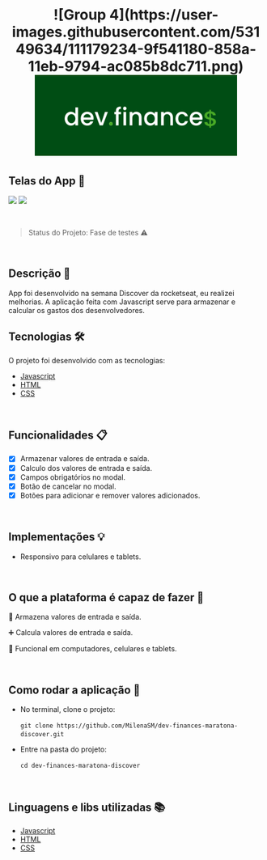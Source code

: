 <h1 align="center">
![Group 4](https://user-images.githubusercontent.com/53149634/111179234-9f541180-858a-11eb-9794-ac085b8dc711.png)
  <img width="400px" src="/assets/logo-1.svg" />
  <br />

  <!-- <p align="center"> 
   <img src="https://img.shields.io/static/v1?label=react&message=framework&color=blue&style=for-the-badge&logo=REACT" />
   <img src="https://img.shields.io/static/v1?label=Vercel&message=Deploy&color=green&style=for-the-badge&logo=VERCEL" />
  </p> -->

</h1>

## Telas do App :paperclip:

![](/assets/Primeiro.gif)
![](/assets/Segundo.gif)

<!--
  <img width="400px" src="/assets/tela-1.svg" />  <img width="400px" src="/assets/tela-2.svg" />  <img width="400px" src="/assets/tela-3.svg" />  <img width="400px" src="/assets/tela-4.svg" />  <img width="400px" src="/assets/tela-5.svg" />  <img width="400px" src="/assets/tela-6.svg" />
-->
<!--
![](/assets/tela-1.svg)
![](/assets/tela-2.svg)
![](/assets/tela-3.svg)
![](/assets/tela-4.svg)
![](/assets/tela-5.svg)
![](/assets/tela-6.svg)
-->

<br />

> Status do Projeto: Fase de testes :warning:

<br />

## Descrição :page_with_curl:
App foi desenvolvido na semana Discover da rocketseat, eu realizei melhorias. A aplicação feita com Javascript serve para armazenar e calcular os gastos dos desenvolvedores. 

<!-- ## Layout :art: 
Você pode acessar o Layout pelo <a href="https://www.figma.com">Figma<a> atravês <a href="https://www.figma.com/file/ge20pu3ofMOKoliUyKx1Nl/Move.it-1.0">desse link<a>. -->

## Tecnologias 🛠 
O projeto foi desenvolvido com as tecnologias:

- [Javascript](https://developer.mozilla.org/pt-BR/docs/Web/JavaScript)
- [HTML](https://developer.mozilla.org/pt-BR/docs/Web/HTML)
- [CSS](https://developer.mozilla.org/pt-BR/docs/Web/CSS)

<br />

## Funcionalidades :clipboard: 
- [x] Armazenar valores de entrada e saída.
- [x] Calculo dos valores de entrada e saída.
- [x] Campos obrigatórios no modal.
- [x] Botão de cancelar no modal.
- [x] Botões para adicionar e remover valores adicionados.

<br />

## Implementações :bulb: 

- Responsivo para celulares e tablets.

<br />

## O que a plataforma é capaz de fazer :checkered_flag:

:file_folder: Armazena valores de entrada e saída.

:heavy_plus_sign: Calcula valores de entrada e saída.

:eyes: Funcional em computadores, celulares e tablets.

<br />

<!-- ## Deploy da Aplicação com Vercel: :punch:

> https://moveitmonteiro.vercel.app/

<br /> -->

## Como rodar a aplicação :runner:

- No terminal, clone o projeto:
  
  ```git clone https://github.com/MilenaSM/dev-finances-maratona-discover.git```

- Entre na pasta do projeto:

  ```cd dev-finances-maratona-discover ```

<!-- - Instale as dependências:

  ```yarn stall```

- Execute a aplicação:
  
  ```yarn dev```

- Pronto, agora é possível acessar a aplicação a partir da rota http://localhost:3000. -->

<br />

## Linguagens e libs utilizadas :books:

- [Javascript](https://developer.mozilla.org/pt-BR/docs/Web/JavaScript)
- [HTML](https://developer.mozilla.org/pt-BR/docs/Web/HTML)
- [CSS](https://developer.mozilla.org/pt-BR/docs/Web/CSS)
